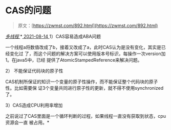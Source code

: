 <!--yml
category: 未分类
date: 0001-01-01 00:00:00
--->

# CAS的问题

> 原文：[https://zwmst.com/892.html](https://zwmst.com/892.html)

   [ *多线程* ](https://zwmst.com/%e5%a4%9a%e7%ba%bf%e7%a8%8b)*[ <time datetime="2021-08-14T09:31:55+08:00"> 2021-08-14 </time> ](https://zwmst.com/892.html)  1）CAS容易造成ABA问题

一个线程a将数值改成了b，接着又改成了a，此时CAS认为是没有变化，其实是已经变化过 了，而这个问题的解决方案可以使用版本号标识，每操作一次version加1。在java5中，已经 提供了AtomicStampedReference来解决问题。

2） 不能保证代码块的原子性

CAS机制所保证的知识一个变量的原子性操作，而不能保证整个代码块的原子性。比如需要保 证3个变量共同进行原子性的更新，就不得不使用synchronized了。

3）CAS造成CPU利用率增加

之前说过了CAS里面是一个循环判断的过程，如果线程一直没有获取到状态，cpu资源会一直 被占用。*